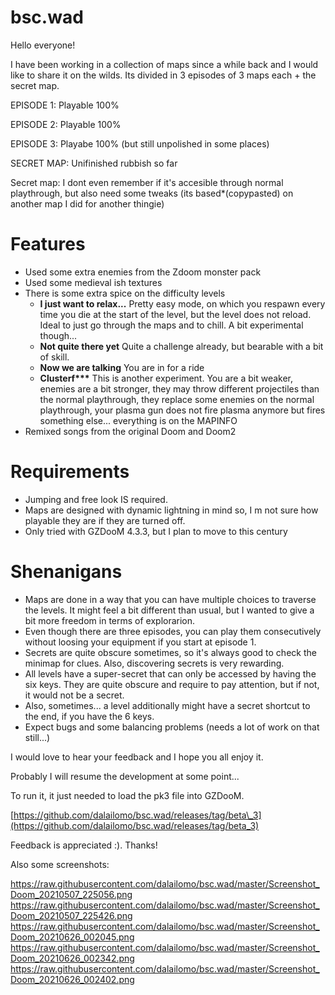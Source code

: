 # bsc.wad

Hello everyone!

I have been working in a collection of maps since a while back and I would like to share it on the wilds.  Its divided in 3 episodes of 3 maps each + the secret map.

EPISODE 1: Playable 100%

EPISODE 2: Playable 100%

EPISODE 3: Playabe 100% (but still unpolished in some places)

SECRET MAP: Unifinished rubbish so far

Secret map: I dont even remember if it's accesible through normal playthrough, but also need some tweaks (its based\*(copypasted) on another map I did for another thingie)

# Features

* Used some extra enemies from the Zdoom monster pack
* Used some medieval ish textures
* There is some extra spice on the difficulty levels
   * **I just want to relax...** Pretty easy mode, on which you respawn every time you die at the start of the level, but the level does not reload. Ideal to just go through the maps and to chill. A bit experimental though...
   * **Not quite there yet** Quite a challenge already, but bearable with a bit of skill.
   * **Now we are talking** You are in for a ride
   * **Clusterf\*\*\*** This is another experiment. You are a bit weaker, enemies are a bit stronger,  they may throw different projectiles than the normal playthrough, they replace some enemies on the normal playthrough,  your plasma gun does not fire plasma anymore but fires something else... everything is on the MAPINFO
* Remixed songs from the original Doom and Doom2

# Requirements

* Jumping and free look IS required.
* Maps are designed with dynamic lightning in mind so, I m not sure how playable they are if they are turned off.
* Only tried with GZDooM 4.3.3, but I plan to move to this century

# Shenanigans

* Maps are done in a way that you can have multiple choices to traverse the levels. It might feel a bit different than usual, but I wanted to give a bit more freedom in terms of explorarion.
* Even though there are three episodes, you can play them consecutively without loosing your equipment if you start at episode 1.
* Secrets are quite obscure sometimes, so it's always good to check the minimap for clues. Also, discovering secrets is very rewarding.
* All levels have a super-secret that can only be accessed by having the six keys. They are quite obscure and require to pay attention, but if not, it would not be a secret.
* Also, sometimes... a level additionally might have a secret shortcut to the end, if you have the 6 keys.
* Expect bugs and some balancing problems (needs a lot of work on that still...)

I would love to hear your feedback and I hope you all enjoy it.

Probably I will resume the development at some point...

To run it, it just needed to load the pk3 file into GZDooM.

[https://github.com/dalailomo/bsc.wad/releases/tag/beta\_3](https://github.com/dalailomo/bsc.wad/releases/tag/beta_3)

Feedback is appreciated :). Thanks!

Also some screenshots:

https://raw.githubusercontent.com/dalailomo/bsc.wad/master/Screenshot_Doom_20210507_225056.png
https://raw.githubusercontent.com/dalailomo/bsc.wad/master/Screenshot_Doom_20210507_225426.png
https://raw.githubusercontent.com/dalailomo/bsc.wad/master/Screenshot_Doom_20210626_002045.png
https://raw.githubusercontent.com/dalailomo/bsc.wad/master/Screenshot_Doom_20210626_002342.png
https://raw.githubusercontent.com/dalailomo/bsc.wad/master/Screenshot_Doom_20210626_002402.png
